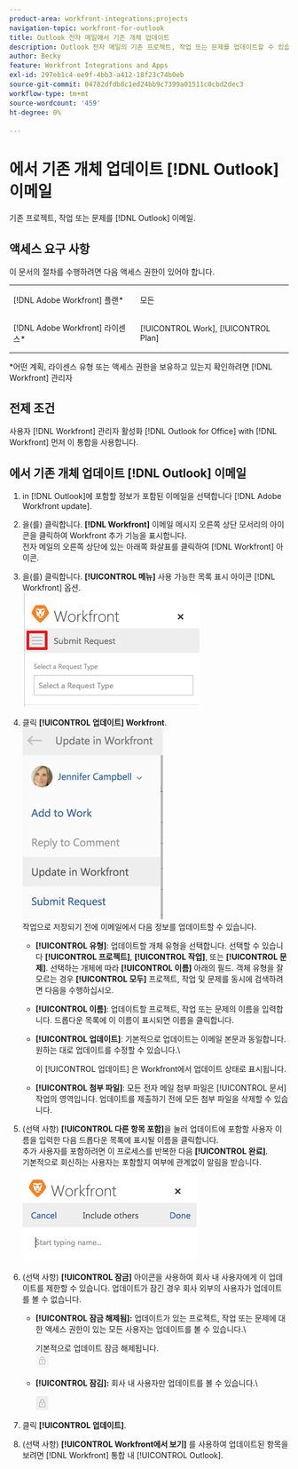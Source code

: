 ```yaml
---
product-area: workfront-integrations;projects
navigation-topic: workfront-for-outlook
title: Outlook 전자 메일에서 기존 개체 업데이트
description: Outlook 전자 메일의 기존 프로젝트, 작업 또는 문제를 업데이트할 수 있습니다.
author: Becky
feature: Workfront Integrations and Apps
exl-id: 297eb1c4-ee9f-4bb3-a412-18f23c74b0eb
source-git-commit: 04782dfdb8c1ed24bb9c7399a01511c0cbd2dec3
workflow-type: tm+mt
source-wordcount: '459'
ht-degree: 0%

---
```


# 에서 기존 개체 업데이트 [!DNL Outlook] 이메일

기존 프로젝트, 작업 또는 문제를 [!DNL Outlook] 이메일.

## 액세스 요구 사항

이 문서의 절차를 수행하려면 다음 액세스 권한이 있어야 합니다.

<table style="table-layout:auto"> 
 <col> 
 <col> 
 <tbody> 
  <tr> 
   <td role="rowheader">[!DNL Adobe Workfront] 플랜*</td> 
   <td> <p>모든</p> </td> 
  </tr> 
  <tr> 
   <td role="rowheader">[!DNL Adobe Workfront] 라이센스*</td> 
   <td> <p>[!UICONTROL Work], [!UICONTROL Plan]</p> </td> 
  </tr> 
 </tbody> 
</table>

&#42;어떤 계획, 라이센스 유형 또는 액세스 권한을 보유하고 있는지 확인하려면 [!DNL Workfront] 관리자

## 전제 조건

사용자 [!DNL Workfront] 관리자 활성화 [!DNL Outlook for Office] with [!DNL Workfront] 먼저 이 통합을 사용합니다.

## 에서 기존 개체 업데이트 [!DNL Outlook] 이메일

1. in [!DNL Outlook]에 포함할 정보가 포함된 이메일을 선택합니다 [!DNL Adobe Workfront update].
1. 을(를) 클릭합니다. **[!DNL Workfront]** 이메일 메시지 오른쪽 상단 모서리의 아이콘을 클릭하여 Workfront 추가 기능을 표시합니다.\
   전자 메일의 오른쪽 상단에 있는 아래쪽 화살표를 클릭하여 [!DNL Workfront] 아이콘.

1. 을(를) 클릭합니다. **[!UICONTROL 메뉴]** 사용 가능한 목록 표시 아이콘 [!DNL Workfront] 옵션.\
   ![o365_addin_menu_icon.png](assets/o365-addin-menu-icon.png)

1. 클릭 **[!UICONTROL 업데이트] Workfront**.\
   ![outlook_Update_in_workfront_menu.png](assets/outlook-update-in-workfront-menu-253x345.png)\
   작업으로 저장되기 전에 이메일에서 다음 정보를 업데이트할 수 있습니다.

   * **[!UICONTROL 유형]**: 업데이트할 개체 유형을 선택합니다. 선택할 수 있습니다 **[!UICONTROL 프로젝트]**, **[!UICONTROL 작업]**, 또는 **[!UICONTROL 문제]**. 선택하는 개체에 따라 **[!UICONTROL 이름]** 아래의 필드. 객체 유형을 잘 모르는 경우 **[!UICONTROL 모두]** 프로젝트, 작업 및 문제를 동시에 검색하려면 다음을 수행하십시오.

   * **[!UICONTROL 이름]**: 업데이트할 프로젝트, 작업 또는 문제의 이름을 입력합니다. 드롭다운 목록에 이 이름이 표시되면 이름을 클릭합니다.
   * **[!UICONTROL 업데이트]**: 기본적으로 업데이트는 이메일 본문과 동일합니다. 원하는 대로 업데이트를 수정할 수 있습니다.\

      이 [!UICONTROL 업데이트] 은 Workfront에서 업데이트 상태로 표시됩니다.

   * **[!UICONTROL 첨부 파일]**: 모든 전자 메일 첨부 파일은 [!UICONTROL 문서] 작업의 영역입니다. 업데이트를 제출하기 전에 모든 첨부 파일을 삭제할 수 있습니다.

1. (선택 사항) **[!UICONTROL 다른 항목 포함]**&#x200B;을 눌러 업데이트에 포함할 사용자 이름을 입력한 다음 드롭다운 목록에 표시될 이름을 클릭합니다.\
   추가 사용자를 포함하려면 이 프로세스를 반복한 다음 **[!UICONTROL 완료]**.\
   기본적으로 회신하는 사용자는 포함할지 여부에 관계없이 알림을 받습니다.\
   ![o365_addin_includeothers.png](assets/o365-addin-includeothers.png)

1. (선택 사항) **[!UICONTROL 잠금]** 아이콘을 사용하여 회사 내 사용자에게 이 업데이트를 제한할 수 있습니다. 업데이트가 잠긴 경우 회사 외부의 사용자가 업데이트를 볼 수 없습니다.

   * **[!UICONTROL 잠금 해제됨]:** 업데이트가 있는 프로젝트, 작업 또는 문제에 대한 액세스 권한이 있는 모든 사용자는 업데이트를 볼 수 있습니다.\

      기본적으로 업데이트 잠금 해제됩니다.\
      ![o365_addin_unlock.png](assets/o365-addin-unlock.png)

   * **[!UICONTROL 잠김]:** 회사 내 사용자만 업데이트를 볼 수 있습니다.\

      ![o365_addin_lock.png](assets/o365-addin-lock.png)

1. 클릭 **[!UICONTROL 업데이트]**.
1. (선택 사항) **[!UICONTROL Workfront에서 보기]** 를 사용하여 업데이트된 항목을 보려면 [!DNL Workfront] 통합 내 [!UICONTROL Outlook].
